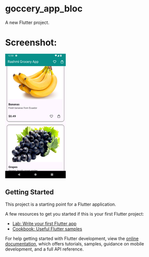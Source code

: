 # goccery_app_bloc

A new Flutter project.

# Screenshot:
<img src="https://github.com/rashmi2201/goccery_app_bloc/blob/main/output/Screenshot_1722410406.png" height="400">

## Getting Started

This project is a starting point for a Flutter application.

A few resources to get you started if this is your first Flutter project:

- [Lab: Write your first Flutter app](https://docs.flutter.dev/get-started/codelab)
- [Cookbook: Useful Flutter samples](https://docs.flutter.dev/cookbook)

For help getting started with Flutter development, view the
[online documentation](https://docs.flutter.dev/), which offers tutorials,
samples, guidance on mobile development, and a full API reference.
